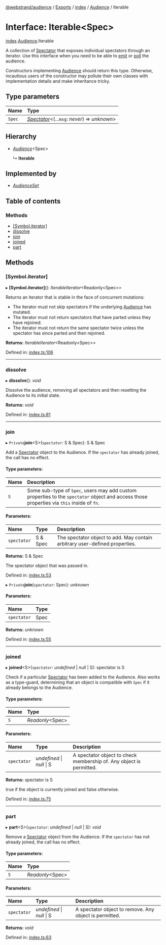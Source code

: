 [@webstrand/audience](../README.md) / [Exports](../modules.md) / [index](../modules/index.md) / [Audience](../modules/index.audience.md) / Iterable

# Interface: Iterable<Spec\>

[index](../modules/index.md).[Audience](../modules/index.audience.md).Iterable

A collection of [Spectator](index.spectator.md) that exposes individual spectators through
an iterator. Use this interface when you need to be able to [emit](../modules/index.md#emit) or
[poll](../modules/index.md#poll) the audience.

Constructors implementing [Audience](../modules/index.audience.md) should return this type.
Otherwise, incautious users of the constructor may pollute their own
classes with implementation details and make inheritance tricky.

## Type parameters

Name | Type |
:------ | :------ |
`Spec` | [*Spectator*](index.spectator.md)<(...`msg`: *never*) => *unknown*\> |

## Hierarchy

* [*Audience*](../modules/index.md#audience)<Spec\>

  ↳ **Iterable**

## Implemented by

* [*AudienceSet*](../classes/constructor.audienceset.md)

## Table of contents

### Methods

- [[Symbol.iterator]](index.audience.iterable.md#[symbol.iterator])
- [dissolve](index.audience.iterable.md#dissolve)
- [join](index.audience.iterable.md#join)
- [joined](index.audience.iterable.md#joined)
- [part](index.audience.iterable.md#part)

## Methods

### [Symbol.iterator]

▸ **[Symbol.iterator]**(): *IterableIterator*<Readonly<Spec\>\>

Returns an iterator that is stable in the face of concurrent
mutations:

- The iterator must not skip spectators if the underlying
  [Audience](../modules/index.audience.md) has mutated.
- The iterator must not return spectators that have parted unless
  they have rejoined.
- The iterator must not return the same spectator twice unless the
  spectator has since parted and then rejoined.

**Returns:** *IterableIterator*<Readonly<Spec\>\>

Defined in: [index.ts:106](https://github.com/webstrand/audience/blob/942ad64/src/index.ts#L106)

___

### dissolve

▸ **dissolve**(): *void*

Dissolve the audience, removing all spectators and then resetting the
Audience to its initial state.

**Returns:** *void*

Defined in: [index.ts:81](https://github.com/webstrand/audience/blob/942ad64/src/index.ts#L81)

___

### join

▸ `Private`**join**<S\>(`spectator`: S & Spec): S & Spec

Add a [Spectator](index.spectator.md) object to the Audience. If the `spectator` has
already joined, the call has no effect.

#### Type parameters:

Name | Description |
:------ | :------ |
`S` | Some sub-type of `Spec`, users may add custom properties to the `spectator` object and access those properties via `this` inside of `fn`.   |

#### Parameters:

Name | Type | Description |
:------ | :------ | :------ |
`spectator` | S & Spec | The spectator object to add. May contain arbitrary user-defined properties.    |

**Returns:** S & Spec

The spectator object that was passed in.

Defined in: [index.ts:53](https://github.com/webstrand/audience/blob/942ad64/src/index.ts#L53)

▸ `Private`**join**(`spectator`: Spec): *unknown*

#### Parameters:

Name | Type |
:------ | :------ |
`spectator` | Spec |

**Returns:** *unknown*

Defined in: [index.ts:55](https://github.com/webstrand/audience/blob/942ad64/src/index.ts#L55)

___

### joined

▸ **joined**<S\>(`spectator`: *undefined* \| *null* \| S): spectator is S

Check if a particular [Spectator](index.spectator.md) has been added to the Audience. Also
works as a type-guard, determining that an object is compatible with
`Spec` if it already belongs to the Audience.

#### Type parameters:

Name | Type |
:------ | :------ |
`S` | *Readonly*<Spec\> |

#### Parameters:

Name | Type | Description |
:------ | :------ | :------ |
`spectator` | *undefined* \| *null* \| S | A spectator object to check membership of. Any object is permitted.    |

**Returns:** spectator is S

true if the object is currently joined and false otherwise.

Defined in: [index.ts:75](https://github.com/webstrand/audience/blob/942ad64/src/index.ts#L75)

___

### part

▸ **part**<S\>(`spectator`: *undefined* \| *null* \| S): *void*

Remove a [Spectator](index.spectator.md) object from the Audience. If the `spectator` has
not already joined, the call has no effect.

#### Type parameters:

Name | Type |
:------ | :------ |
`S` | *Readonly*<Spec\> |

#### Parameters:

Name | Type | Description |
:------ | :------ | :------ |
`spectator` | *undefined* \| *null* \| S | A spectator object to remove. Any object is permitted.    |

**Returns:** *void*

Defined in: [index.ts:63](https://github.com/webstrand/audience/blob/942ad64/src/index.ts#L63)
